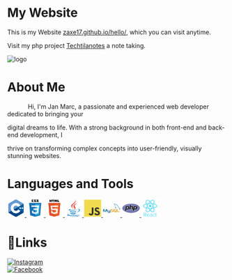 # My Website
This is my Website [zaxe17.github.io/hello/](https://zaxe17.github.io/hello/), which you can visit anytime.

Visit my php project [Techtilanotes](https://techtilanotes.22web.org) a note taking.

![logo](https://media.tenor.com/CKIexctq4C8AAAAi/arisu-blue-archive.gif)

# About Me
&nbsp;&nbsp;&nbsp;&nbsp;&nbsp;&nbsp;&nbsp;&nbsp;&nbsp;&nbsp;&nbsp;&nbsp;Hi, I'm Jan Marc, a passionate and experienced web developer dedicated to bringing your

digital dreams to life. With a strong background in both front-end and back-end development, I

thrive on transforming complex concepts into user-friendly, visually stunning websites.

# Languages and Tools
<p align="left"> 
    <a href="https://www.w3schools.com/cpp/" target="_blank" rel="noreferrer"> 
        <img src="https://raw.githubusercontent.com/devicons/devicon/master/icons/cplusplus/cplusplus-original.svg" alt="cplusplus" width="40" height="40"/> 
    </a> 
    <a href="https://www.w3schools.com/css/" target="_blank" rel="noreferrer"> 
        <img src="https://raw.githubusercontent.com/devicons/devicon/master/icons/css3/css3-original-wordmark.svg" alt="css3" width="40" height="40"/> 
    </a> 
    <a href="https://www.w3.org/html/" target="_blank" rel="noreferrer"> 
        <img src="https://raw.githubusercontent.com/devicons/devicon/master/icons/html5/html5-original-wordmark.svg" alt="html5" width="40" height="40"/> 
    </a> 
    <a href="https://www.java.com" target="_blank" rel="noreferrer"> 
        <img src="https://raw.githubusercontent.com/devicons/devicon/master/icons/java/java-original.svg" alt="java" width="40" height="40"/> 
    </a> 
    <a href="https://developer.mozilla.org/en-US/docs/Web/JavaScript" target="_blank" rel="noreferrer"> 
        <img src="https://raw.githubusercontent.com/devicons/devicon/master/icons/javascript/javascript-original.svg" alt="javascript" width="40" height="40"/> 
    </a> 
    <a href="https://www.mysql.com/" target="_blank" rel="noreferrer"> 
        <img src="https://raw.githubusercontent.com/devicons/devicon/master/icons/mysql/mysql-original-wordmark.svg" alt="mysql" width="40" height="40"/> 
    </a> 
    <a href="https://www.php.net" target="_blank" rel="noreferrer"> 
        <img src="https://raw.githubusercontent.com/devicons/devicon/master/icons/php/php-original.svg" alt="php" width="40" height="40"/> 
    </a> <a href="https://reactjs.org/" target="_blank" rel="noreferrer"> 
        <img src="https://raw.githubusercontent.com/devicons/devicon/master/icons/react/react-original-wordmark.svg" alt="react" width="40" height="40"/> 
    </a> 
</p>

# 🔗Links
<p align="left">
    <a href="https://www.instagram.com/zaxe.jm/">
        <img src="https://img.shields.io/badge/Follow%20on%20Instagram-%23E4405F.svg?style=for-the-badge&logo=instagram&logoColor=white" alt="Instagram">
    </a>
    <br/>
    <a href="https://www.facebook.com/janmarc.soberanojacolbia.9">
        <img src="https://img.shields.io/badge/Follow%20on%20Facebook-%231877F2.svg?style=for-the-badge&logo=facebook&logoColor=white" alt="Facebook">
    </a>
</p>

